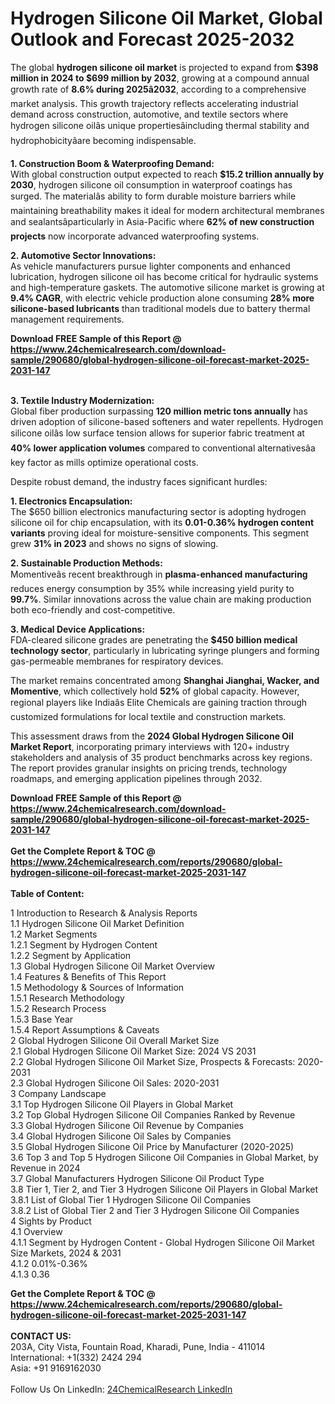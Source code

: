 <h1>Hydrogen Silicone Oil Market, Global Outlook and Forecast 2025-2032</h1><p>The global <strong>hydrogen silicone oil market</strong> is projected to expand from <strong>$398 million in 2024 to $699 million by 2032</strong>, growing at a compound annual growth rate of <strong>8.6% during 2025â2032</strong>, according to a comprehensive market analysis. This growth trajectory reflects accelerating industrial demand across construction, automotive, and textile sectors where hydrogen silicone oilâs unique propertiesâincluding thermal stability and hydrophobicityâare becoming indispensable.</p><p><strong>1. Construction Boom &amp; Waterproofing Demand:</strong><br>
With global construction output expected to reach <strong>$15.2 trillion annually by 2030</strong>, hydrogen silicone oil consumption in waterproof coatings has surged. The materialâs ability to form durable moisture barriers while maintaining breathability makes it ideal for modern architectural membranes and sealantsâparticularly in Asia-Pacific where <strong>62% of new construction projects</strong> now incorporate advanced waterproofing systems.</p><p><strong>2. Automotive Sector Innovations:</strong><br>
As vehicle manufacturers pursue lighter components and enhanced lubrication, hydrogen silicone oil has become critical for hydraulic systems and high-temperature gaskets. The automotive silicone market is growing at <strong>9.4% CAGR</strong>, with electric vehicle production alone consuming <strong>28% more silicone-based lubricants</strong> than traditional models due to battery thermal management requirements.</p><div><b>Download FREE Sample of this Report @ 
            <a href="https://www.24chemicalresearch.com/download-sample/290680/global-hydrogen-silicone-oil-forecast-market-2025-2031-147">
            https://www.24chemicalresearch.com/download-sample/290680/global-hydrogen-silicone-oil-forecast-market-2025-2031-147</a></b></div><br><p><strong>3. Textile Industry Modernization:</strong><br>
Global fiber production surpassing <strong>120 million metric tons annually</strong> has driven adoption of silicone-based softeners and water repellents. Hydrogen silicone oilâs low surface tension allows for superior fabric treatment at <strong>40% lower application volumes</strong> compared to conventional alternativesâa key factor as mills optimize operational costs.</p><p>Despite robust demand, the industry faces significant hurdles:</p><p><strong>1. Electronics Encapsulation:</strong><br>
The $650 billion electronics manufacturing sector is adopting hydrogen silicone oil for chip encapsulation, with its <strong>0.01-0.36% hydrogen content variants</strong> proving ideal for moisture-sensitive components. This segment grew <strong>31% in 2023</strong> and shows no signs of slowing.</p><p><strong>2. Sustainable Production Methods:</strong><br>
Momentiveâs recent breakthrough in <strong>plasma-enhanced manufacturing</strong> reduces energy consumption by 35% while increasing yield purity to <strong>99.7%</strong>. Similar innovations across the value chain are making production both eco-friendly and cost-competitive.</p><p><strong>3. Medical Device Applications:</strong><br>
FDA-cleared silicone grades are penetrating the <strong>$450 billion medical technology sector</strong>, particularly in lubricating syringe plungers and forming gas-permeable membranes for respiratory devices.</p><p>The market remains concentrated among <strong>Shanghai Jianghai, Wacker, and Momentive</strong>, which collectively hold <strong>52%</strong> of global capacity. However, regional players like Indiaâs Elite Chemicals are gaining traction through customized formulations for local textile and construction markets.</p><p>This assessment draws from the <strong>2024 Global Hydrogen Silicone Oil Market Report</strong>, incorporating primary interviews with 120+ industry stakeholders and analysis of 35 product benchmarks across key regions. The report provides granular insights on pricing trends, technology roadmaps, and emerging application pipelines through 2032.</p><div><b>Download FREE Sample of this Report @ 
            <a href="https://www.24chemicalresearch.com/download-sample/290680/global-hydrogen-silicone-oil-forecast-market-2025-2031-147">
            https://www.24chemicalresearch.com/download-sample/290680/global-hydrogen-silicone-oil-forecast-market-2025-2031-147</a></b></div><br><div><b>Get the Complete Report & TOC @ 
            <a href="https://www.24chemicalresearch.com/reports/290680/global-hydrogen-silicone-oil-forecast-market-2025-2031-147">
            https://www.24chemicalresearch.com/reports/290680/global-hydrogen-silicone-oil-forecast-market-2025-2031-147</a></b></div><br>
            <b>Table of Content:</b><p>1 Introduction to Research & Analysis Reports<br />
 1.1 Hydrogen Silicone Oil Market Definition<br />
 1.2 Market Segments<br />
 1.2.1 Segment by Hydrogen Content<br />
 1.2.2 Segment by Application<br />
 1.3 Global Hydrogen Silicone Oil Market Overview<br />
 1.4 Features & Benefits of This Report<br />
 1.5 Methodology & Sources of Information<br />
 1.5.1 Research Methodology<br />
 1.5.2 Research Process<br />
 1.5.3 Base Year<br />
 1.5.4 Report Assumptions & Caveats<br />
2 Global Hydrogen Silicone Oil Overall Market Size<br />
 2.1 Global Hydrogen Silicone Oil Market Size: 2024 VS 2031<br />
 2.2 Global Hydrogen Silicone Oil Market Size, Prospects & Forecasts: 2020-2031<br />
 2.3 Global Hydrogen Silicone Oil Sales: 2020-2031<br />
3 Company Landscape<br />
 3.1 Top Hydrogen Silicone Oil Players in Global Market<br />
 3.2 Top Global Hydrogen Silicone Oil Companies Ranked by Revenue<br />
 3.3 Global Hydrogen Silicone Oil Revenue by Companies<br />
 3.4 Global Hydrogen Silicone Oil Sales by Companies<br />
 3.5 Global Hydrogen Silicone Oil Price by Manufacturer (2020-2025)<br />
 3.6 Top 3 and Top 5 Hydrogen Silicone Oil Companies in Global Market, by Revenue in 2024<br />
 3.7 Global Manufacturers Hydrogen Silicone Oil Product Type<br />
 3.8 Tier 1, Tier 2, and Tier 3 Hydrogen Silicone Oil Players in Global Market<br />
 3.8.1 List of Global Tier 1 Hydrogen Silicone Oil Companies<br />
 3.8.2 List of Global Tier 2 and Tier 3 Hydrogen Silicone Oil Companies<br />
4 Sights by Product<br />
 4.1 Overview<br />
 4.1.1 Segment by Hydrogen Content - Global Hydrogen Silicone Oil Market Size Markets, 2024 & 2031<br />
 4.1.2 0.01%-0.36%<br />
 4.1.3 0.36</p><div><b>Get the Complete Report & TOC @ 
            <a href="https://www.24chemicalresearch.com/reports/290680/global-hydrogen-silicone-oil-forecast-market-2025-2031-147">
            https://www.24chemicalresearch.com/reports/290680/global-hydrogen-silicone-oil-forecast-market-2025-2031-147</a></b></div><br><b>CONTACT US:</b><br>
            203A, City Vista, Fountain Road, Kharadi, Pune, India - 411014<br>
            International: +1(332) 2424 294<br>
            Asia: +91 9169162030 <br><br>
            Follow Us On LinkedIn: <a href="https://www.linkedin.com/company/24chemicalresearch/">24ChemicalResearch LinkedIn</a>